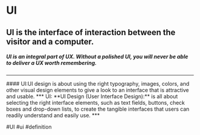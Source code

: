 # UI
## **UI** is the interface of interaction between the visitor and a computer.
##### **UI** is an integral part of **UX**. Without a polished **UI**, you will never be able to deliver a **UX** worth remembering.


<hr>
#### UI:UI design is about using the right typography, images, colors, and other visual design elements to give a look to an interface that is attractive and usable.
***
UI: **UI Design (User Interface Design):** is all about selecting the right interface elements, such as text fields, buttons, check boxes and drop-down lists, to create the tangible interfaces that users can readily understand and easily use.
***

#UI #ui
#definition 
